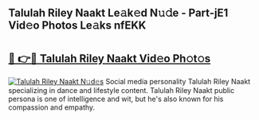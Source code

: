 ## Talulah Riley Naakt Le𝚊k𝚎d N𝚞𝚍e - Part-jE1 Vid𝚎o Photos Le𝚊ks nfEKK

# <h2><a href="http://fb450dr.evod.top/?m=Talulah+Riley+Naakt">🔗 👉🔴 Talulah Riley Naakt Vid𝚎o Ph𝚘t𝚘s</a></h2>

[![Talulah Riley Naakt N𝚞d𝚎s](https://i.imgur.com/8V9OHl7.gif)](http://fb450dr.evod.top/?m=Talulah+Riley+Naakt)
Social media personality Talulah Riley Naakt specializing in dance and lifestyle content. Talulah Riley Naakt public persona is one of intelligence and wit, but he's also known for his compassion and empathy. 

